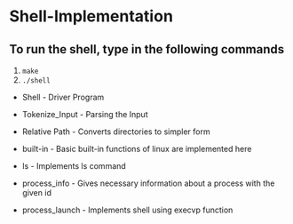 # Shell-Implementation

## To run the shell, type in the following commands

1. `make`
2. `./shell`

* Shell - Driver Program

* Tokenize_Input - Parsing the Input

* Relative Path - Converts directories to simpler form
* built-in - Basic built-in functions of linux are implemented here
* ls - Implements ls command
* process_info - Gives necessary information about a process with the given id
* process_launch - Implements shell using execvp function
